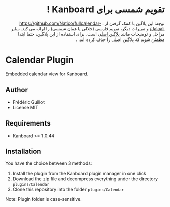 <div dir='rtl'>
  
# &#x202b;تقویم شمسی برای Kanboard !


  
توجه: این پلاگین با کمک گرفتن  از :
https://github.com/Natico/fullcalendar-Jalaali/
و تغییرات دیگر، تقویم فارسی (جلالی یا همان شمسی) را ارائه می کند. سایر مراحل و توضیحات مانند [پلاگین اصلی](https://github.com/kanboard/plugin-calendar) است.
برای استفاده از این پلاگین، حتما ابتدا مطمئن شوید که پلاگین اصلی را حذف کرده اید. .

</div>

Calendar Plugin
===============

Embedded calendar view for Kanboard.

Author
------

- Frédéric Guillot
- License MIT

Requirements
------------

- Kanboard >= 1.0.44

Installation
------------

You have the choice between 3 methods:

1. Install the plugin from the Kanboard plugin manager in one click
2. Download the zip file and decompress everything under the directory `plugins/Calendar`
3. Clone this repository into the folder `plugins/Calendar`

Note: Plugin folder is case-sensitive.

